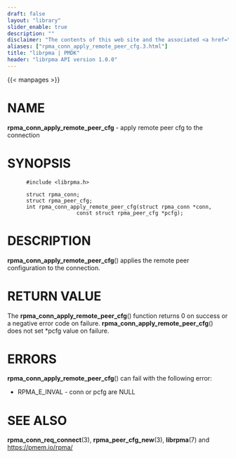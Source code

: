 ```yaml
---
draft: false
layout: "library"
slider_enable: true
description: ""
disclaimer: "The contents of this web site and the associated <a href=\"https://github.com/pmem\">GitHub repositories</a> are BSD-licensed open source."
aliases: ["rpma_conn_apply_remote_peer_cfg.3.html"]
title: "librpma | PMDK"
header: "librpma API version 1.0.0"
---
```

{{< manpages >}}

[comment]: <> (SPDX-License-Identifier: BSD-3-Clause)
[comment]: <> (Copyright 2020-2022, Intel Corporation)

NAME
====

**rpma\_conn\_apply\_remote\_peer\_cfg** - apply remote peer cfg to the
connection

SYNOPSIS
========

          #include <librpma.h>

          struct rpma_conn;
          struct rpma_peer_cfg;
          int rpma_conn_apply_remote_peer_cfg(struct rpma_conn *conn,
                          const struct rpma_peer_cfg *pcfg);

DESCRIPTION
===========

**rpma\_conn\_apply\_remote\_peer\_cfg**() applies the remote peer
configuration to the connection.

RETURN VALUE
============

The **rpma\_conn\_apply\_remote\_peer\_cfg**() function returns 0 on
success or a negative error code on failure.
**rpma\_conn\_apply\_remote\_peer\_cfg**() does not set \*pcfg value on
failure.

ERRORS
======

**rpma\_conn\_apply\_remote\_peer\_cfg**() can fail with the following
error:

-   RPMA\_E\_INVAL - conn or pcfg are NULL

SEE ALSO
========

**rpma\_conn\_req\_connect**(3), **rpma\_peer\_cfg\_new**(3),
**librpma**(7) and https://pmem.io/rpma/
